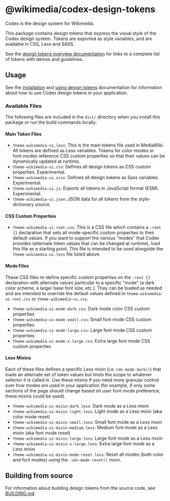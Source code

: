 # @wikimedia/codex-design-tokens

Codex is the design system for Wikimedia.

This package contains design tokens that express the visual style of the Codex design system. Tokens are exported as style variables, and are available in CSS, Less and SASS.

See the [design tokens overview documentation](https://doc.wikimedia.org/codex/latest/design-tokens/overview.html) for links to a complete list of tokens with demos and guidelines.

## Usage

See the [installation](https://doc.wikimedia.org/codex/main/using-codex/usage.html#installation) and [using design tokens](https://doc.wikimedia.org/codex/main/using-codex/usage.html#using-design-tokens) documentation for information about how to use Codex design tokens in your application.

### Available Files

The following files are included in the `dist/` directory when you install this package or run the build commands locally:

#### Main Token Files
- `theme-wikimedia-ui.less`: This is the main tokens file used in MediaWiki. All
  tokens are defined as Less variables. Tokens for color-modes or font-modes
  reference CSS custom properties so that their values can be dynamically updated
  at runtime.
- `theme-wikimedia-ui.css`: Defines all design tokens as CSS custom properties. Experimental.
- `theme-wikimedia-ui.scss`: Defines all design tokens as Sass variables. Experimental.
- `theme-wikimedia-ui.js`: Exports all tokens in JavaScript format (ESM). Experimental.
- `theme-wikimedia-ui.json`: JSON data for all tokens from the style-dictionary source.

#### CSS Custom Properties
- `theme-wikimedia-ui-root.css`: This is a CSS file which contains a `:root {}` declaration
  that sets all mode-specific custom properties to their default values. If you want to support
  the various "modes" that Codex provides (alternate token values that can be changed at runtime),
  load this file as a starting point. This file is intended to be used alongside the
  `theme-wikimedia-ui.less` file listed above.

#### Mode Files
These CSS files re-define specific custom properties on the `:root {}` declaration with alternate
values particular to a specific "mode" (a dark color scheme, a larger base font size, etc.). They
can be loaded as needed and are intended to override the default values defined in
`theme-wikimedia-ui-root.css` or `theme-wikimedia-ui.css`.

- `theme-wikimedia-ui-mode-dark.css`: Dark mode color CSS custom properties
- `theme-wikimedia-ui-mode-small.css`: Small font mode CSS custom properties
- `theme-wikimedia-ui-mode-large.css`: Large font mode CSS custom properties
- `theme-wikimedia-ui-mode-x-large.css`: Extra large font mode CSS custom properties

#### Less Mixins
Each of these files defines a specific Less mixin (i.e. `cdx-mode-dark()`) that
loads an alternate set of token values but limits the scope to whatever selector
it is called in.  Use these mixins if you need more granular control over how
modes are used in your application (for example, if only some sections of the
page should change based on user font-mode preference, these mixins could be used).

- `theme-wikimedia-ui-mixin-dark.less`: Dark mode as a Less mixin
- `theme-wikimedia-ui-mixin-light.less`: Light mode as a Less mixin (aka color mode reset)
- `theme-wikimedia-ui-mixin-small.less`: Small font mode as a Less mixin
- `theme-wikimedia-ui-mixin-medium.less`: Medium font mode as a Less mixin (aka font mode reset)
- `theme-wikimedia-ui-mixin-large.less`: Large font mode as a Less mixin
- `theme-wikimedia-ui-mixin-x-large.less`: Extra large font mode as a Less mixin
- `theme-wikimedia-ui-mixin-mode-reset.less`: Reset all modes (both color and font modes) using the `.cdx-mode-reset()` mixin.

## Building from source

For information about building design tokens from the source code, see [BUILDING.md](./BUILDING.md).